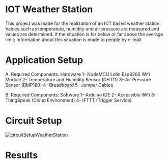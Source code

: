 # IOT Weather Station
This project was made for the realization of an IOT based weather station. Values such as temperature, humidity and air pressure are measured and values are determined. If the situation is far below or far above the average limit; Information about this situation is made to people by e-mail.

# Application Setup
A. Required Components: Hardware
1- NodeMCU Lolin Esp8266 Wifi Module
2- Temperature and Humidity Sensor (DHT11)
3- Air Pressure Sensor (BMP180)
4- Breadboard
5- Jumper Cables

B. Required Components: Software
1- Arduino IDE
2- Accessible Wifi
3- ThingSpeak (Cloud Environment)
4- IFTTT (Trigger Service)

# Circuit Setup
![circuitSetupWeatherStation](https://user-images.githubusercontent.com/28812496/108750610-49bfb280-7552-11eb-9306-263b15fccae0.png)

# Results
